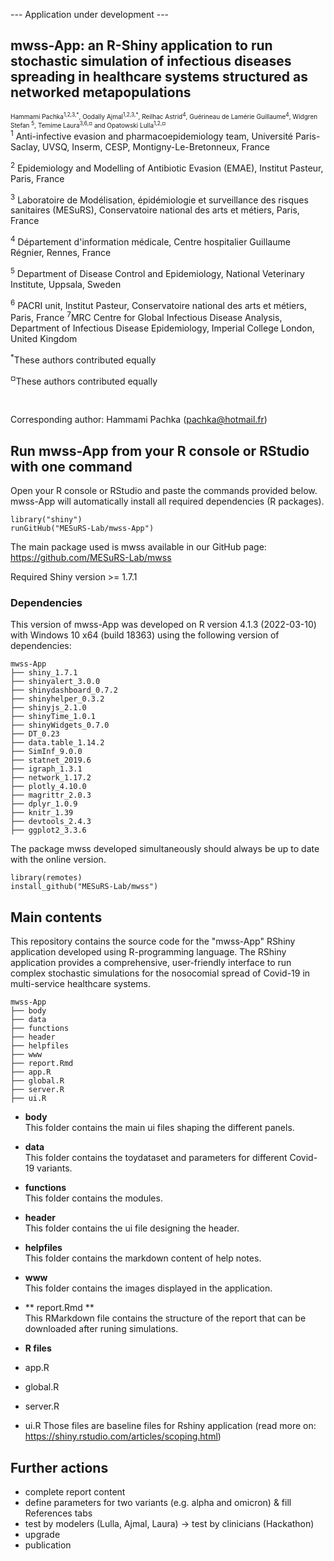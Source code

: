 --- Application under development ---

## mwss-App: an R-Shiny application to run stochastic simulation of infectious diseases spreading in healthcare systems structured as networked metapopulations

<font size="-2">
   Hammami Pachka<sup>1,2,3,*</sup>, Oodally Ajmal<sup>1,2,3,*</sup>, Reilhac Astrid<sup>4</sup>, Guérineau de Lamérie Guillaume<sup>4</sup>,  Widgren Stefan <sup>5</sup>,  Temime Laura<sup>3,6,¤</sup> and  Opatowski Lulla<sup>1,2,¤</sup></font>

<br>
<sup>1</sup> Anti-infective evasion and pharmacoepidemiology team, Université Paris-Saclay, UVSQ, Inserm, CESP,  Montigny-Le-Bretonneux, France

<sup>2</sup> Epidemiology and Modelling of Antibiotic Evasion (EMAE), Institut Pasteur, Paris, France

<sup>3</sup> Laboratoire de Modélisation,  épidémiologie et surveillance des risques sanitaires (MESuRS), Conservatoire national des arts et métiers, Paris, France

<sup>4</sup> Département d'information médicale, Centre hospitalier Guillaume Régnier, Rennes, France

<sup>5</sup> Department of Disease Control and Epidemiology, National Veterinary Institute, Uppsala, Sweden

<sup>6</sup> PACRI unit, Institut Pasteur, Conservatoire national des arts et métiers, Paris, France
<sup>7</sup>MRC Centre for Global Infectious Disease Analysis, Department of Infectious Disease Epidemiology, Imperial College London, United Kingdom

<sup>*</sup>These authors contributed equally

<sup>¤</sup>These authors contributed equally

</br>

Corresponding author: Hammami Pachka (pachka@hotmail.fr)

<!-- 
## Preprint
Preprint available at: <a href="" target="_blank"> doi: </a> 
-->

## Run mwss-App from your R console or RStudio with one command
Open your R console or RStudio and paste the commands provided below. 
mwss-App will automatically install all required dependencies (R packages).
````
library("shiny")
runGitHub("MESuRS-Lab/mwss-App")
````
The main package used is mwss available in our GitHub page: https://github.com/MESuRS-Lab/mwss

Required Shiny version >= 1.7.1 
### Dependencies
This version of mwss-App was developed on R version 4.1.3 (2022-03-10) with Windows 10 x64 (build 18363) using the following version of dependencies:
````
mwss-App
├── shiny_1.7.1
├── shinyalert_3.0.0
├── shinydashboard_0.7.2 
├── shinyhelper_0.3.2
├── shinyjs_2.1.0
├── shinyTime_1.0.1
├── shinyWidgets_0.7.0
├── DT_0.23
├── data.table_1.14.2
├── SimInf_9.0.0
├── statnet_2019.6
├── igraph_1.3.1
├── network_1.17.2
├── plotly_4.10.0
├── magrittr_2.0.3
├── dplyr_1.0.9
├── knitr_1.39
├── devtools_2.4.3
├── ggplot2_3.3.6
````
The package mwss developed simultaneously should always be up to date with the online version.

````
library(remotes)
install_github("MESuRS-Lab/mwss")
````

## Main contents

This repository contains the source code for the "mwss-App" RShiny application developed using R-programming language.
The RShiny application provides a comprehensive, user-friendly interface to run complex stochastic simulations for the nosocomial spread of Covid-19 in multi-service healthcare systems.

````
mwss-App
├── body
├── data
├── functions
├── header
├── helpfiles
├── www
├── report.Rmd
├── app.R
├── global.R
├── server.R
├── ui.R

````

- **body**
<br>  This folder contains the main ui files shaping the different panels.

- **data**
<br> This folder contains the toydataset and parameters for different Covid-19 variants.

- **functions**
<br> This folder contains the modules.

- **header**
<br> This folder contains the ui file designing the header.

- **helpfiles**
<br> This folder contains the markdown content of help notes.

- **www**
<br> This folder contains the images displayed in the application.

- ** report.Rmd **
<br> This RMarkdown file contains the structure of the report that can be downloaded after runing simulations.

- **R files**
 - app.R
 - global.R
 - server.R
 - ui.R
Those files are baseline files for Rshiny application (read more on: https://shiny.rstudio.com/articles/scoping.html)


## Further actions
- complete report content
- define parameters for two variants (e.g. alpha and omicron) & fill References tabs 
- test by modelers (Lulla, Ajmal, Laura) -> test by clinicians (Hackathon)
- upgrade
- publication
